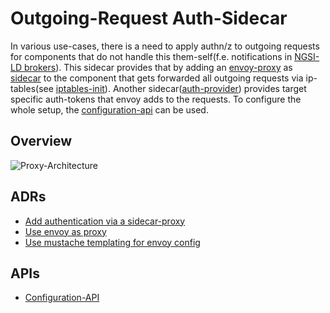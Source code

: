 # Outgoing-Request Auth-Sidecar

In various use-cases, there is a need to apply authn/z to outgoing requests for components that do not handle this them-self(f.e. notifications in
[NGSI-LD brokers](https://github.com/FIWARE/context.Orion-LD)). This sidecar provides that by adding an [envoy-proxy](https://www.envoyproxy.io) 
as [sidecar](https://www.oreilly.com/library/view/designing-distributed-systems/9781491983638/ch02.html) to the component that gets forwarded all 
outgoing requests via ip-tables(see [iptables-init](./iptables-init)). Another sidecar([auth-provider](./auth-provider)) provides target specific auth-tokens
that envoy adds to the requests. To configure the whole setup, the [configuration-api](./subscriber-config-api) can be used.

## Overview

![Proxy-Architecture](./arch-overview.svg)

## ADRs

- [Add authentication via a sidecar-proxy](./doc/adr/sidecar-based-auth.md)
- [Use envoy as proxy](./doc/adr/choose-proxy.md)
- [Use mustache templating for envoy config](./doc/adr/mustache-templating.md)

## APIs

- [Configuration-API](./subscriber-config-api/api/api.yaml)
